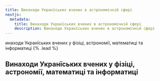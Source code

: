 ```yaml
---
title: Винаходи Укранїських вчених в астрономічній сфері
nextjs:
  metadata:
    title: Винаходи Укранїських вчених в астрономічній сфері
    description: Винаходи Укранїських вчених в астрономічній сфері
---
```


инаходи Укранїських вчених у фізіці, астрономії, математиці та інформатиці {% .lead %}

## Винаходи Укранїських вчених у фізіці, астрономії, математиці та інформатиці



